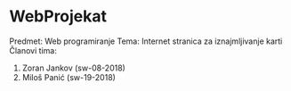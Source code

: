 # WebProjekat

Predmet: Web programiranje
Tema: Internet stranica za iznajmljivanje karti
Članovi tima:
1. Zoran Jankov (sw-08-2018)
2. Miloš Panić (sw-19-2018)
